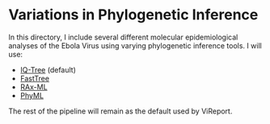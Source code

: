 # Variations in Phylogenetic Inference

In this directory, I include several different molecular epidemiological analyses of the Ebola Virus using varying phylogenetic inference tools. I will use:
* [IQ-Tree](https://github.com/Cyoung02/ViReport-Ebola/tree/master/PhyloTools/IQTree) (default)
* [FastTree](https://github.com/Cyoung02/ViReport-Ebola/tree/master/PhyloTools/FastTree)
* [RAx-ML](https://github.com/Cyoung02/ViReport-Ebola/tree/master/PhyloTools/RAxML)
* [PhyML](https://github.com/Cyoung02/ViReport-Ebola/tree/master/PhyloTools/PhyML)

The rest of the pipeline will remain as the default used by ViReport.

